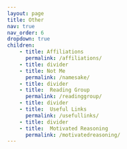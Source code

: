 ```yaml
---
layout: page
title: Other
nav: true
nav_order: 6
dropdown: true
children: 
    - title: Affiliations
      permalink: /affiliations/
    - title: divider
    - title: Not Me
      permalink: /namesake/
    - title: divider
    - title:  Reading Group
      permalink: /readinggroup/
    - title: divider
    - title:  Useful Links
      permalink: /usefullinks/
    - title: divider
    - title:  Motivated Reasoning
      permalink: /motivatedreasoning/
---
```



